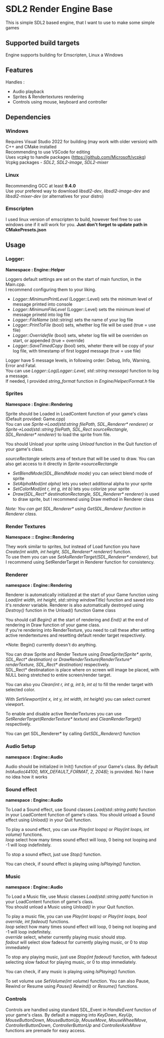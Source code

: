 # SDL2 Render Engine Base

This is simple SDL2 based engine, that I want to use to make some simple games

## Supported build targets

Engine supports building for Emscripten, Linux a Windows

## Features

Handles : 
- Audio playback
- Sprites & Rendertextures rendering
- Controls using mouse, keyboard and controller

## Dependencies

### Windows

Requires Visual Studio 2022 for building (may work with older version) with C++ and CMake installed  
Recommending to use VSCode for editing  
Uses *vcpkg* to handle packages (https://github.com/Microsoft/vcpkg)  
Vcpkg packages - *SDL2*, *SDL2-image*, *SDL2-mixer*  

### Linux

Recommending GCC at least **9.4.0**  
Use your prefered way to download *libsdl2-dev*, *libsdl2-image-dev* and *libsdl2-mixer-dev* (or alternatives for your distro)  

### Emscripten

I used linux version of emscripten to build, however feel free to use windows one if it will work for you. **Just don't forget to update path in CMakePresets.json**  

## Usage

### Logger:

**Namespace : Engine::Helper**  

Loggers default settings are set on the start of main function, in the Main.cpp.  
I recommend configuring them to your liking.  
- *Logger::MinimumPrintLevel* (Logger::Level) sets the minimum level of message printed into console
- *Logger::MinimumFileLevel* (Logger::Level) sets the minimum level of message prinetd into log file
- *Logger::FileName* (std::string) sets the name of your log file
- *Logger::PrintToFile* (bool) sets, whether log file will be used (true = use file)
- *Logger::Overridefile* (bool) sets, wheter log file will be overriden on start, or appended (true = override)
- *Logger::SaveTimedCopy* (bool) sets, wheter there will be copy of your log file, with timestamp of first logged message (true = use file)

Logger have 5 message levels, in following order: Debug, Info, Warning, Error and Fatal.  
You can use *Logger::Log(Logger::Level, std::string message)* function to log a message.  
If needed, I provided *string_format* function in *Engine/Helper/Format.h* file  

### Sprites

**Namespace : Engine::Rendering**

Sprite should be Loaded in LoadContent function of your game's class (Default provided: Game.cpp)  
You can use *Sprite->Load(std:string filePath, SDL_Renderer\* renderer)* or *Sprite->Load(std::string filePath, SDL_Rect sourceRectangle, SDL_Renderer\* renderer)* to load the sprite from file.  

You should Unload your sprite using *Unload* function in the Quit function of your game's class.  

*sourceRectangle* selects area of texture that will be used to draw. You can also get access to it directly in *Sprite->sourceRectangle*  

- *SetBlendMode(SDL_BlendMode mode)* you can select blend mode of sprite
- *SetAlphaMod(int alpha)* lets you select additional alpha to your sprite
- *SetColorMod(int r, int g, int b)* lets you colorize your sprite
- *Draw(SDL_Rect\* destinationRectangle, SDL_Renderer\* renderer)* is used to draw sprite, but I recommend using Draw method in Renderer class

*Note: You can get SDL_Renderer\* using GetSDL_Renderer function in Renderer class.*  

### Render Textures

**Namespace :: Engine::Rendering**

They work similar to sprites, but instead of Load function you have *Create(int width, int height, SDL_Renderer\* renderer)* function.  
To use them you can use *SetAsRenderTarget(SDL_Renderer\* renderer)*, but I recommend using SetRenderTarget in Renderer function for consistency.  

### Renderer

**namespace : Engine::Rendering**

Renderer is automatically initialized at the start of your Game function using *Load(int width, int height, std::string windowTitle)* function and saved into it's *renderer* variable. Renderer is also automatically destroyed using *Destroy()* function in the Unload() function Game class

You should call *Begin()* at the start of rendering and *End()* at the end of rendering in Draw function of your game class.  
If you're rendering into RenderTexture, you need to call these after setting active rendertextures and resetting default render target respectively.  

*Note: Begin() currently doesn't do anything.

You can draw Sprite and Render Texture using *DrawSprite(Sprite\* sprite, SDL_Rect\* destination)* or *DrawRenderTexture(RenderTexture\* renderTexture, SDL_Rect\* destination)* respectively.  
SDL_Rect\* destinatation is place where on screen will image be placed, with NULL being stretched to entire screen/render target.  

You can also you *Clean(int r, int g, int b, int a)* to fill the render target with selected color.  

With *SetViewport(int x, int y,  int width, int height)* you can select current viewport.  

To enable and disable active RenderTextures you can use *SetRenderTarget(RenderTexture\* texture)* and *CleanRenderTarget()* respectively.

You can get SDL_Renderer\* by calling *GetSDL_Renderer()* function

### Audio Setup

**namespace : Engine::Audio**

Audio should be initialized in Init() function of your Game's class. By default *InitAudio(44100, MIX_DEFAULT_FORMAT, 2, 2048);* is provided. No I have no idea how it works  

### Sound effect

**namespace : Engine::Audio**

To Load a Sound effect, use Sound classes *Load(std::string path)* function in your LoadContent function of game's class.
You should unload a Sound effect using *Unload()* in your Quit function.

To play a sound effect, you can use *Play(int loops)* or *Play(int loops, int volume)* functions.   
*loop* select how many times sound effect will loop, 0 being not looping and -1 will loop indefinitely.

To stop a sound effect, just use *Stop()* function.

You can check, if sound effect is playing using *IsPlaying()* function.

### Music

**namespace : Engine::Audio**

To Load a Music file, use Music classes *Load(std::string path)* function in your LoadContent function of game's class.  
You should unload a Music using *Unload()* in your Quit function.  

To play a music file, you can use *Play(int loops)* or *Play(int loops, bool override, int fadeout)* functions.  
*loop* select how many times sound effect will loop, 0 being not looping and -1 will loop indefinitely.  
*override* select, wheter currently playing music should stop.  
*fadout* will select slow fadeout for currently playing music, or 0 to stop immediately

To stop any playing music, just use *Stop(int fadeout)* function, with fadeout selecting slow fadout for playing music, or 0 to stop immediately.

You can check, if any music is playing using *IsPlaying()* function.  

To set volume use *SetVolume(int volume)* function.
You can also Pause, Rewind or Resume using *Pause()* *Rewind()* or *Resume()* functions.

### Controls

Controls are handled using standard SDL_Event in *HandleEvent* function of your game's class.
By default a mapping into *KeyDown*, *KeyUp*, *MouseButtonDown*, *MouseButtonUp*, *MouseMove*, *MouseWheelMove*, *ControllerButtonDown*, *ControllerButtonUp* and *ControllerAxisMove* functions are premade for easy access.